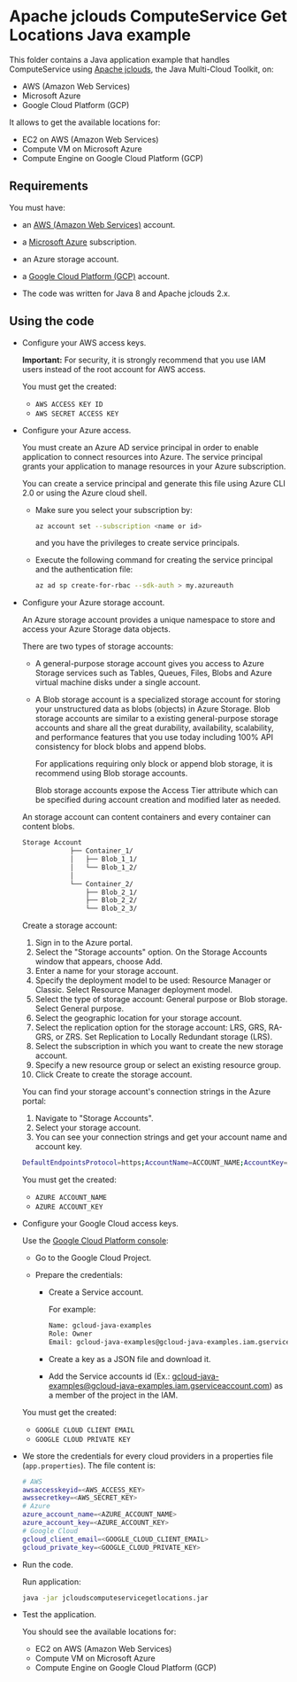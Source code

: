 # Apache jclouds ComputeService Get Locations Java example

This folder contains a Java application example that handles ComputeService using [Apache jclouds](https://jclouds.apache.org/), the Java Multi-Cloud Toolkit, on:

* AWS (Amazon Web Services)
* Microsoft Azure
* Google Cloud Platform (GCP)

It allows to get the available locations for:

* EC2 on AWS (Amazon Web Services)
* Compute VM on Microsoft Azure
* Compute Engine on Google Cloud Platform (GCP)

## Requirements

You must have:

* an [AWS (Amazon Web Services)](http://aws.amazon.com/) account.
* a [Microsoft Azure](https://azure.microsoft.com/) subscription.
* an Azure storage account.
* a [Google Cloud Platform (GCP)](http://cloud.google.com/) account.

* The code was written for Java 8 and Apache jclouds 2.x.

## Using the code

* Configure your AWS access keys.

  **Important:** For security, it is strongly recommend that you use IAM users instead of the root account for AWS access.

  You must get the created:

  * `AWS ACCESS KEY ID`
  * `AWS SECRET ACCESS KEY`

* Configure your Azure access.

  You must create an Azure AD service principal in order to enable application to connect resources into Azure. The service principal grants your application to manage resources in your Azure subscription.

  You can create a service principal and generate this file using Azure CLI 2.0 or using the Azure cloud shell.

  * Make sure you select your subscription by:

    ```bash
    az account set --subscription <name or id>
    ```

    and you have the privileges to create service principals.

  * Execute the following command for creating the service principal and the authentication file:
  
    ```bash
    az ad sp create-for-rbac --sdk-auth > my.azureauth
    ```
  
* Configure your Azure storage account.

  An Azure storage account provides a unique namespace to store and access your Azure Storage data objects.
  
  There are two types of storage accounts:
  
  * A general-purpose storage account gives you access to Azure Storage services such as Tables, Queues, Files, Blobs and Azure virtual machine disks under a single account.

  * A Blob storage account is a specialized storage account for storing your unstructured data as blobs (objects) in Azure Storage.
    Blob storage accounts are similar to a existing general-purpose storage accounts and share all the great durability, availability,
    scalability, and performance features that you use today including 100% API consistency for block blobs and append blobs.

    For applications requiring only block or append blob storage, it is recommend using Blob storage accounts.

    Blob storage accounts expose the Access Tier attribute which can be specified during account creation and modified later as needed.

  An storage account can content containers and every container can content blobs.

  ```bash
  Storage Account
              ├── Container_1/
              │   ├── Blob_1_1/
              │   └── Blob_1_2/
              │
              └── Container_2/
                  ├── Blob_2_1/
                  ├── Blob_2_2/
                  └── Blob_2_3/
  ```

  Create a storage account:
  
  1. Sign in to the Azure portal.
  2. Select the "Storage accounts" option. On the Storage Accounts window that appears, choose Add.
  3. Enter a name for your storage account.
  4. Specify the deployment model to be used: Resource Manager or Classic. Select Resource Manager deployment model.
  5. Select the type of storage account: General purpose or Blob storage. Select General purpose.
  6. Select the geographic location for your storage account. 
  7. Select the replication option for the storage account: LRS, GRS, RA-GRS, or ZRS. Set Replication to Locally Redundant storage (LRS).
  8. Select the subscription in which you want to create the new storage account.
  9. Specify a new resource group or select an existing resource group. 
  10. Click Create to create the storage account.

  You can find your storage account's connection strings in the Azure portal:
  
    1. Navigate to "Storage Accounts".
    2. Select your storage account.
    3. You can see your connection strings and get your account name and account key.

    ```bash
    DefaultEndpointsProtocol=https;AccountName=ACCOUNT_NAME;AccountKey=ACCOUNT_KEY;EndpointSuffix=core.windows.net
    ```

  You must get the created:

  * `AZURE ACCOUNT_NAME`
  * `AZURE ACCOUNT_KEY`

* Configure your Google Cloud access keys.

  Use the [Google Cloud Platform console](http://cloud.google.com/):

  * Go to the Google Cloud Project.

  * Prepare the credentials:
    * Create a Service account.

      For example:

      ```bash
      Name: gcloud-java-examples
      Role: Owner
      Email: gcloud-java-examples@gcloud-java-examples.iam.gserviceaccount.com
      ```

    * Create a key as a JSON file and download it.

    * Add the Service accounts id (Ex.: gcloud-java-examples@gcloud-java-examples.iam.gserviceaccount.com) as a member of the project in the IAM.

  You must get the created:

  * `GOOGLE CLOUD CLIENT EMAIL`
  * `GOOGLE CLOUD PRIVATE KEY`

* We store the credentials for every cloud providers in a properties file (`app.properties`). The file content is:

  ```bash
  # AWS
  awsaccesskeyid=<AWS_ACCESS_KEY>
  awssecretkey=<AWS_SECRET_KEY>
  # Azure
  azure_account_name=<AZURE_ACCOUNT_NAME>
  azure_account_key=<AZURE_ACCOUNT_KEY>
  # Google Cloud
  gcloud_client_email=<GOOGLE_CLOUD_CLIENT_EMAIL>
  gcloud_private_key=<GOOGLE_CLOUD_PRIVATE_KEY>
  ```

* Run the code.

  Run application:

  ```bash
  java -jar jcloudscomputeservicegetlocations.jar
  ```

* Test the application.

  You should see the available locations for:

  * EC2 on AWS (Amazon Web Services)
  * Compute VM on Microsoft Azure
  * Compute Engine on Google Cloud Platform (GCP)
